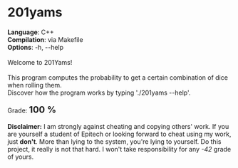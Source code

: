 # 201yams

**Language**: C++<br>
**Compilation**: via Makefile<br>
**Options**: -h, --help<br>
<br>
Welcome to 201Yams!<br>
<br>
This program computes the probability to get a certain combination of dice when rolling them.<br>
Discover how the program works by typing './201yams --help'.<br>
<br>
Grade: <big><big>**100 %**</big></big><br>
<br>
**Disclaimer:** I am strongly against cheating and copying others' work. If you are yourself a student of Epitech or looking forward to cheat using my work, just **don't**. More than lying to the system, you're lying to yourself. Do this project, it really is not that hard. I won't take responsibility for any *-42* grade of yours.